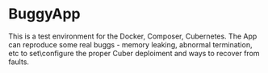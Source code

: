 # BuggyApp
This is a test environment for the Docker, Composer, Cubernetes.
The App can reproduce some real buggs - memory leaking, abnormal termination, etc to set\configure the proper Cuber deploiment and ways to recover from faults.
